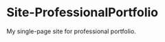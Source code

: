 Site-ProfessionalPortfolio
==========================

My single-page site for professional portfolio.
